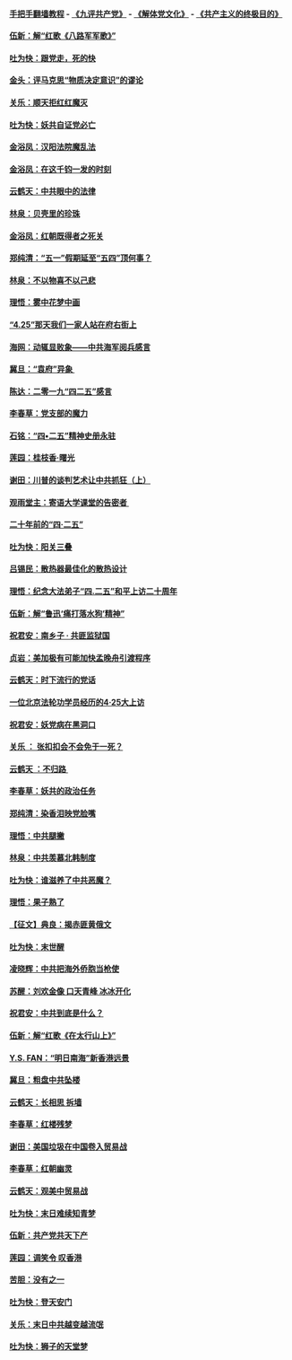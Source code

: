 #### [手把手翻墙教程](https://github.com/gfw-breaker/guides/wiki) -  [《九评共产党》](https://github.com/gfw-breaker/9ping.md?t=05050337) - [《解体党文化》](https://github.com/gfw-breaker/jtdwh.md?t=05050337) - [《共产主义的终极目的》](https://github.com/gfw-breaker/gczydzjmd.md?t=05050337)

#### [伍新：解“红歌《八路军军歌》”](../pages/nsc993/n11227702.md?t=05050337) 

#### [吐为快：跟党走，死的快](../pages/nsc993/n11227511.md?t=05050337) 

#### [金头：评马克思“物质决定意识”的谬论](../pages/nsc993/n11227161.md?t=05050337) 

#### [关乐：顺天拒红红魔灭](../pages/nsc993/n11225393.md?t=05050337) 

#### [吐为快：妖共自证党必亡](../pages/nsc993/n11223109.md?t=05050337) 

#### [金浴凤：汉阳法院魔乱法](../pages/nsc993/n11222083.md?t=05050337) 

#### [金浴凤：在这千钧一发的时刻](../pages/nsc993/n11222047.md?t=05050337) 

#### [云鹤天：中共眼中的法律](../pages/nsc993/n11221943.md?t=05050337) 

#### [林泉：贝壳里的珍珠](../pages/nsc993/n11217073.md?t=05050337) 

#### [金浴凤：红朝既得者之死关](../pages/nsc993/n11217063.md?t=05050337) 

#### [郑纯清：“五一”假期延至“五四”顶何事？](../pages/nsc993/n11217000.md?t=05050337) 

#### [林泉：不以物喜不以己悲](../pages/nsc993/n11216987.md?t=05050337) 

#### [理悟：雾中花梦中画](../pages/nsc993/n11213846.md?t=05050337) 

#### [“4.25”那天我们一家人站在府右街上](../pages/nsc993/n11210435.md?t=05050337) 

#### [海网：动辄显败象——中共海军阅兵感言](../pages/nsc993/n11212147.md?t=05050337) 

#### [冀旦：“袁府”异象 ](../pages/nsc993/n11211996.md?t=05050337) 

#### [陈达：二零一九“四二五”感言](../pages/nsc993/n11211971.md?t=05050337) 

#### [李春草：党支部的魔力](../pages/nsc993/n11211722.md?t=05050337) 

#### [石铭：“四•二五”精神史册永驻](../pages/nsc993/n11210585.md?t=05050337) 

#### [莲园：桂枝香‧曙光](../pages/nsc993/n11210371.md?t=05050337) 

#### [谢田：川普的谈判艺术让中共抓狂（上）](../pages/nsc993/n11209038.md?t=05050337) 

#### [观雨堂主：寄语大学课堂的告密者 ](../pages/nsc993/n11209062.md?t=05050337) 

#### [二十年前的“四·二五”](../pages/nsc993/n11207639.md?t=05050337) 

#### [吐为快：阳关三叠](../pages/nsc993/n11207152.md?t=05050337) 

#### [吕锡民：散热器最佳化的散热设计](../pages/nsc993/n11206294.md?t=05050337) 

#### [理悟：纪念大法弟子“四.二五”和平上访二十周年](../pages/nsc993/n11206269.md?t=05050337) 

#### [伍新：解“鲁迅‘痛打落水狗’精神”](../pages/nsc993/n11206208.md?t=05050337) 

#### [祝君安：南乡子 · 共匪监狱国](../pages/nsc993/n11203831.md?t=05050337) 

#### [贞岩：美加极有可能加快孟晚舟引渡程序](../pages/nsc993/n11203705.md?t=05050337) 

#### [云鹤天：时下流行的党话](../pages/nsc993/n11203254.md?t=05050337) 

#### [一位北京法轮功学员经历的4·25大上访](../pages/nsc993/n11203160.md?t=05050337) 

#### [祝君安：妖党病在黑洞口](../pages/nsc993/n11201449.md?t=05050337) 

#### [关乐 ： 张扣扣会不会免于一死？](../pages/nsc993/n11201363.md?t=05050337) 

#### [云鹤天 ：不归路 ](../pages/nsc993/n11201359.md?t=05050337) 

#### [李春草：妖共的政治任务](../pages/nsc993/n11199926.md?t=05050337) 

#### [郑纯清：染香泪映党脸嘴](../pages/nsc993/n11199911.md?t=05050337) 

#### [理悟：中共腿撇](../pages/nsc993/n11199727.md?t=05050337) 

#### [林泉：中共羡慕北韩制度](../pages/nsc993/n11199776.md?t=05050337) 

#### [吐为快：谁滋养了中共恶魔？](../pages/nsc993/n11199706.md?t=05050337) 

#### [理悟：果子熟了](../pages/nsc993/n11196774.md?t=05050337) 

#### [【征文】典良：揭赤匪黄俄文](../pages/nsc993/n11195773.md?t=05050337) 

#### [吐为快：末世醒](../pages/nsc993/n11196757.md?t=05050337) 

#### [凌晓辉：中共把海外侨胞当枪使](../pages/nsc993/n11195270.md?t=05050337) 

#### [苏醒：刘欢金像 口天青峰 冰冰开化](../pages/nsc993/n11194046.md?t=05050337) 

#### [祝君安：中共到底是什么？](../pages/nsc993/n11193828.md?t=05050337) 

#### [伍新：解“红歌《在太行山上》”](../pages/nsc993/n11193680.md?t=05050337) 

#### [Y.S. FAN：“明日南海”新香港远景](../pages/nsc993/n11189809.md?t=05050337) 

#### [冀旦：粗盘中共坠楼](../pages/nsc993/n11188872.md?t=05050337) 

#### [云鹤天：长相思 拆墙](../pages/nsc993/n11187494.md?t=05050337) 

#### [李春草：红楼残梦](../pages/nsc993/n11187468.md?t=05050337) 

#### [谢田：美国垃圾在中国卷入贸易战](../pages/nsc993/n11184083.md?t=05050337) 

#### [李春草：红朝幽灵](../pages/nsc993/n11186717.md?t=05050337) 

#### [云鹤天：观美中贸易战](../pages/nsc993/n11184252.md?t=05050337) 

#### [吐为快：末日难续知青梦](../pages/nsc993/n11183957.md?t=05050337) 

#### [伍新：共产党共天下产](../pages/nsc993/n11183941.md?t=05050337) 

#### [莲园：调笑令 叹香港](../pages/nsc993/n11183930.md?t=05050337) 

#### [苦胆：没有之一](../pages/nsc993/n11183909.md?t=05050337) 

#### [吐为快：登天安门](../pages/nsc993/n11183895.md?t=05050337) 

#### [关乐：末日中共越变越流氓](../pages/nsc993/n11183026.md?t=05050337) 

#### [吐为快：狮子的天堂梦](../pages/nsc993/n11179854.md?t=05050337) 

